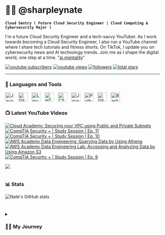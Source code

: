 # 👨‍💻 @sharpleynate

**`Cloud Sentry ( Future Cloud Security Engineer | Cloud Computing & Cybersecurity Major )`**

I'm a future Cloud Security Engineer and a tech-savvy YouTuber. As I work towards becoming a Cloud Security Engineer, I also run a YouTube channel where I share tech tutorials and fitness shorts. On TikTok, I update you on cybersecurity news and AI technology trends. Join me as I shape the digital world, one step at a time. "[ai.mentality][tiktok]"

   <p align="left">
      <a href="https://www.youtube.com/@sharpleynate?sub_confirmation=1">
         <img alt="youtube subscribers" title="Subscribe to my YouTube channel" src="https://custom-icon-badges.demolab.com/youtube/channel/subscribers/UCpus-LD3MmBeX48MvYUrndQ?color=%23E05D44&label=SUBSCRIBE&logo=video&logoColor=white&style=for-the-badge&labelColor=CE4630"/></a> 
      <a href="https://www.youtube.com/@sharpleynate">
         <img alt="youtube views" title="YouTube views" src="https://custom-icon-badges.demolab.com/youtube/channel/views/UCpus-LD3MmBeX48MvYUrndQ?color=%23E1AD0E&logo=eye&logoColor=white&style=for-the-badge&labelColor=C79600"/></a> 
      <a href="https://github.com/sharpleynate?tab=followers">
         <img alt="followers" title="Follow me on Github" src="https://custom-icon-badges.demolab.com/github/followers/sharpleynate?color=236ad3&labelColor=1155ba&style=for-the-badge&logo=person-add&label=Follow&logoColor=white"/></a>
      <a href="https://github.com/sharpleynate?tab=repositories&sort=stargazers">
         <img alt="total stars" title="Total stars on GitHub" src="https://custom-icon-badges.demolab.com/github/stars/sharpleynate?color=55960c&style=for-the-badge&labelColor=488207&logo=star"/></a>
   </p>

---

### 🧰 Languages and Tools

<img align="left" alt="Java" width="30px" style="padding-right:10px;" src="https://cdn.jsdelivr.net/gh/devicons/devicon/icons/java/java-original.svg"/>
<img align="left" alt="Git" width="30px" style="padding-right:10px;" src="https://cdn.jsdelivr.net/gh/devicons/devicon/icons/git/git-original.svg" />
<img align="left" alt="Linux" width="30px" style="padding-right:10px;" src="https://cdn.jsdelivr.net/gh/devicons/devicon/icons/linux/linux-original.svg" />
<img align="left" alt="HTML" width="30px" style="padding-right:10px;" src="https://cdn.jsdelivr.net/gh/devicons/devicon/icons/html5/html5-plain.svg" />
<img align="left" alt="CSS" width="30px" style="padding-right:10px;" src="https://cdn.jsdelivr.net/gh/devicons/devicon/icons/css3/css3-plain.svg" />
<img align="left" alt="JavaScript" width="30px" style="padding-right:10px;" src="https://cdn.jsdelivr.net/gh/devicons/devicon/icons/javascript/javascript-plain.svg" />
<img align="left" alt="Python" width="30px" style="padding-right:10px;" src="https://cdn.jsdelivr.net/gh/devicons/devicon/icons/python/python-plain.svg" />
<img align="left" alt="GitHub" width="30px" style="padding-right:10px;" src="https://cdn.jsdelivr.net/gh/devicons/devicon/icons/github/github-original.svg" />
<img align="left" alt="Bash" width="30px" style="padding-right:10px;" src="https://cdn.jsdelivr.net/gh/devicons/devicon/icons/bash/bash-original.svg" />
<br />

#

### 📺 Latest YouTube Videos

<!-- BEGIN YOUTUBE-CARDS -->
[![Cloud Academy: Securing your VPC using Public and Private Subnets](https://ytcards.demolab.com/?id=YHK9RTC8M6A&title=Cloud+Academy%3A+Securing+your+VPC+using+Public+and+Private+Subnets&lang=en&timestamp=1696775975&background_color=%230d1117&title_color=%23ffffff&stats_color=%23dedede&max_title_lines=1&width=250&border_radius=5 "Cloud Academy: Securing your VPC using Public and Private Subnets")](https://www.youtube.com/watch?v=YHK9RTC8M6A)
[![CompTIA Security + | Study Session | Ep. 11](https://ytcards.demolab.com/?id=4YpmCRVMpzE&title=CompTIA+Security+%2B+%7C+Study+Session+%7C+Ep.+11&lang=en&timestamp=1696592872&background_color=%230d1117&title_color=%23ffffff&stats_color=%23dedede&max_title_lines=1&width=250&border_radius=5 "CompTIA Security + | Study Session | Ep. 11")](https://www.youtube.com/watch?v=4YpmCRVMpzE)
[![CompTIA Security + | Study Session | Ep. 10](https://ytcards.demolab.com/?id=2hw8vvmN2EA&title=CompTIA+Security+%2B+%7C+Study+Session+%7C+Ep.+10&lang=en&timestamp=1695392085&background_color=%230d1117&title_color=%23ffffff&stats_color=%23dedede&max_title_lines=1&width=250&border_radius=5 "CompTIA Security + | Study Session | Ep. 10")](https://www.youtube.com/watch?v=2hw8vvmN2EA)
[![AWS Academy Data Engineering: Querying Data by Using Athena](https://ytcards.demolab.com/?id=20mF3RwCBC4&title=AWS+Academy+Data+Engineering%3A+Querying+Data+by+Using+Athena&lang=en&timestamp=1694835911&background_color=%230d1117&title_color=%23ffffff&stats_color=%23dedede&max_title_lines=1&width=250&border_radius=5 "AWS Academy Data Engineering: Querying Data by Using Athena")](https://www.youtube.com/watch?v=20mF3RwCBC4)
[![AWS Academy Data Engineering Lab: Accessing and Analyzing Data by Using Amazon S3](https://ytcards.demolab.com/?id=us3UvgiEeso&title=AWS+Academy+Data+Engineering+Lab%3A+Accessing+and+Analyzing+Data+by+Using+Amazon+S3&lang=en&timestamp=1694657064&background_color=%230d1117&title_color=%23ffffff&stats_color=%23dedede&max_title_lines=1&width=250&border_radius=5 "AWS Academy Data Engineering Lab: Accessing and Analyzing Data by Using Amazon S3")](https://www.youtube.com/watch?v=us3UvgiEeso)
[![CompTIA Security + | Study Session | Ep. 9](https://ytcards.demolab.com/?id=jJKv0_4rtUk&title=CompTIA+Security+%2B+%7C+Study+Session+%7C+Ep.+9&lang=en&timestamp=1692551339&background_color=%230d1117&title_color=%23ffffff&stats_color=%23dedede&max_title_lines=1&width=250&border_radius=5 "CompTIA Security + | Study Session | Ep. 9")](https://www.youtube.com/watch?v=jJKv0_4rtUk)
<!-- END YOUTUBE-CARDS -->

[<img src="https://custom-icon-badges.demolab.com/badge/-Subscribe%20For%20More-red?style=for-the-badge&logo=video&logoColor=white"/>]([https://www.youtube.com/c/sharpleynate?sub_confirmation=1](https://www.youtube.com/channel/UCpus-LD3MmBeX48MvYUrndQ))

#

### 📊 Stats

![Nate's GitHub stats](https://github-readme-stats.vercel.app/api?username=sharpleynate&show_icons=true&theme=gruvbox)

<!-- ![GitHub Streak](https://streak-stats.demolab.com?user=ForrestKnight&theme=gruvbox&border_radius=4.5) -->

#

<details>
 <summary><h3>👨‍💻 My Journey</h3></summary>
Growing up in Long Beach, California, I encountered various challenges due to my family's frequent moves and my single mother's financial struggles. However, amidst these challenges, I discovered my passion for technology through computers and PC gaming. This passion has paved the way for my future as a Cloud Security Engineer, specializing in the world of Cloud Computing. As I matured, my fascination with technology evolved into a deep love for cybersecurity. To me, knowledge is a superpower; understanding the future and being able to anticipate it grants us control over our destinies. This intrinsic curiosity and my willingness to push boundaries have been driving forces in my life for as long as I can remember. Today, I'm a dedicated Cloud Computing & Cybersecurity student with a strong foundation in IT and software. I am actively seeking opportunities with companies that offer growth potential and allow me to apply my skills and expertise. I am enthusiastic about connecting with like-minded individuals who can assist me in advancing my career and making a meaningful impact in the realm of cybersecurity within the field of Cloud Computing.

[website]: https://sharpleynate.com
[youtube]: https://youtube.com/sharpleynate
[tiktok]: https://www.tiktok.com/@ai.mentality
[linkedin]: https://www.linkedin.com/in/sharpleynate/
